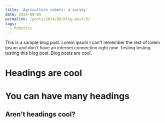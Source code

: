 ```yaml
---
title: 'Agriculture robots: a survey'
date: 2024-09-05
permalink: /posts/2024/09/blog-post-5/
tags:
  - Robotics
---
```


This is a sample blog post. Lorem ipsum I can't remember the rest of lorem ipsum and don't have an internet connection right now. Testing testing testing this blog post. Blog posts are cool. 

Headings are cool
======

You can have many headings
======

Aren't headings cool?
------